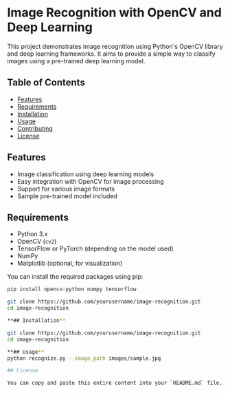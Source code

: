 # Image Recognition with OpenCV and Deep Learning

This project demonstrates image recognition using Python's OpenCV library and deep learning frameworks. It aims to provide a simple way to classify images using a pre-trained deep learning model.

## Table of Contents

- [Features](#features)
- [Requirements](#requirements)
- [Installation](#installation)
- [Usage](#usage)
- [Contributing](#contributing)
- [License](#license)

## Features

- Image classification using deep learning models
- Easy integration with OpenCV for image processing
- Support for various image formats
- Sample pre-trained model included

## Requirements

- Python 3.x
- OpenCV (`cv2`)
- TensorFlow or PyTorch (depending on the model used)
- NumPy
- Matplotlib (optional, for visualization)

You can install the required packages using pip:

```bash
pip install opencv-python numpy tensorflow

git clone https://github.com/yourusername/image-recognition.git
cd image-recognition

**## Installation**

git clone https://github.com/yourusername/image-recognition.git
cd image-recognition

**## Usage**
python recognize.py --image_path images/sample.jpg

## License

You can copy and paste this entire content into your `README.md` file. Adjust any sections as needed to better fit your project!


